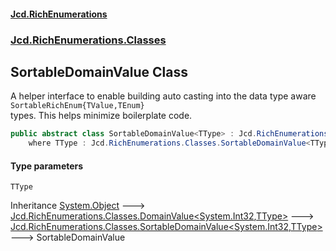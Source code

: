 #### [Jcd.RichEnumerations](index.md 'index')
### [Jcd.RichEnumerations.Classes](Jcd.RichEnumerations.Classes.md 'Jcd.RichEnumerations.Classes')

## SortableDomainValue<TType> Class

A helper interface to enable building auto casting into the data type aware `SortableRichEnum{TValue,TEnum}`  
types. This helps minimize boilerplate code.

```csharp
public abstract class SortableDomainValue<TType> : Jcd.RichEnumerations.Classes.SortableDomainValue<int, TType>
    where TType : Jcd.RichEnumerations.Classes.SortableDomainValue<TType>
```
#### Type parameters

<a name='Jcd.RichEnumerations.Classes.SortableDomainValue_TType_.TType'></a>

`TType`

Inheritance [System.Object](https://docs.microsoft.com/en-us/dotnet/api/System.Object 'System.Object') &#129106; [Jcd.RichEnumerations.Classes.DomainValue&lt;](DomainValue_TValue,TType_.md 'Jcd.RichEnumerations.Classes.DomainValue<TValue,TType>')[System.Int32](https://docs.microsoft.com/en-us/dotnet/api/System.Int32 'System.Int32')[,](DomainValue_TValue,TType_.md 'Jcd.RichEnumerations.Classes.DomainValue<TValue,TType>')[TType](SortableDomainValue_TType_.md#Jcd.RichEnumerations.Classes.SortableDomainValue_TType_.TType 'Jcd.RichEnumerations.Classes.SortableDomainValue<TType>.TType')[&gt;](DomainValue_TValue,TType_.md 'Jcd.RichEnumerations.Classes.DomainValue<TValue,TType>') &#129106; [Jcd.RichEnumerations.Classes.SortableDomainValue&lt;](SortableDomainValue_TValue,TType_.md 'Jcd.RichEnumerations.Classes.SortableDomainValue<TValue,TType>')[System.Int32](https://docs.microsoft.com/en-us/dotnet/api/System.Int32 'System.Int32')[,](SortableDomainValue_TValue,TType_.md 'Jcd.RichEnumerations.Classes.SortableDomainValue<TValue,TType>')[TType](SortableDomainValue_TType_.md#Jcd.RichEnumerations.Classes.SortableDomainValue_TType_.TType 'Jcd.RichEnumerations.Classes.SortableDomainValue<TType>.TType')[&gt;](SortableDomainValue_TValue,TType_.md 'Jcd.RichEnumerations.Classes.SortableDomainValue<TValue,TType>') &#129106; SortableDomainValue<TType>